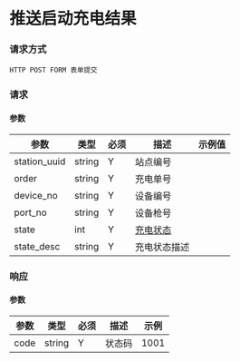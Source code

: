 # 推送启动充电结果

### 请求方式

`HTTP POST FORM 表单提交`

### 请求

#### 参数

| 参数           | 类型     | 必须 | 描述                                                                             | 示例值 |
|--------------|--------|----|--------------------------------------------------------------------------------|-----|
| station_uuid | string | Y  | 站点编号                                                                           |     |
| order        | string | Y  | 充电单号                                                                           |     |
| device_no    | string | Y  | 设备编号                                                                           |     |
| port_no      | string | Y  | 设备枪号                                                                           |     |
| state        | int    | Y  | <a href="https://doc.4pyun.com/openapi/appendix.html#replenish_state">充电状态</a> |     |
| state_desc   | string | Y  | 充电状态描述                                                                         |     |

### 响应

#### 参数

| 参数   | 类型     | 必须 | 描述  | 示例   |
|------|--------|----|-----|------|
| code | string | Y  | 状态码 | 1001 |
